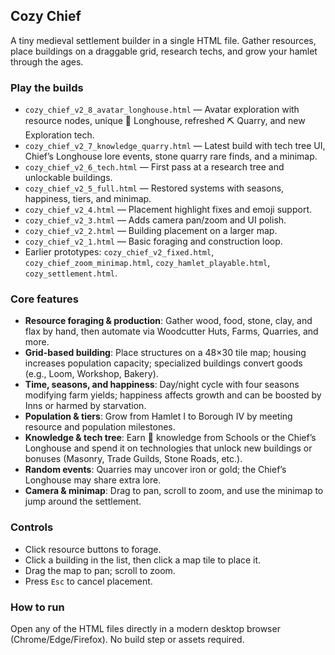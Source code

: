 ## Cozy Chief

A tiny medieval settlement builder in a single HTML file. Gather resources, place buildings on a draggable grid, research techs, and grow your hamlet through the ages.

### Play the builds
- `cozy_chief_v2_8_avatar_longhouse.html` — Avatar exploration with resource nodes, unique 🏰 Longhouse, refreshed ⛏️ Quarry, and new Exploration tech.
- `cozy_chief_v2_7_knowledge_quarry.html` — Latest build with tech tree UI, Chief’s Longhouse lore events, stone quarry rare finds, and a minimap.
- `cozy_chief_v2_6_tech.html` — First pass at a research tree and unlockable buildings.
- `cozy_chief_v2_5_full.html` — Restored systems with seasons, happiness, tiers, and minimap.
- `cozy_chief_v2_4.html` — Placement highlight fixes and emoji support.
- `cozy_chief_v2_3.html` — Adds camera pan/zoom and UI polish.
- `cozy_chief_v2_2.html` — Building placement on a larger map.
- `cozy_chief_v2_1.html` — Basic foraging and construction loop.
- Earlier prototypes: `cozy_chief_v2_fixed.html`, `cozy_chief_zoom_minimap.html`, `cozy_hamlet_playable.html`, `cozy_settlement.html`.

### Core features
- **Resource foraging & production**: Gather wood, food, stone, clay, and flax by hand, then automate via Woodcutter Huts, Farms, Quarries, and more.
- **Grid-based building**: Place structures on a 48×30 tile map; housing increases population capacity; specialized buildings convert goods (e.g., Loom, Workshop, Bakery).
- **Time, seasons, and happiness**: Day/night cycle with four seasons modifying farm yields; happiness affects growth and can be boosted by Inns or harmed by starvation.
- **Population & tiers**: Grow from Hamlet I to Borough IV by meeting resource and population milestones.
- **Knowledge & tech tree**: Earn 📜 knowledge from Schools or the Chief’s Longhouse and spend it on technologies that unlock new buildings or bonuses (Masonry, Trade Guilds, Stone Roads, etc.).
- **Random events**: Quarries may uncover iron or gold; the Chief’s Longhouse may share extra lore.
- **Camera & minimap**: Drag to pan, scroll to zoom, and use the minimap to jump around the settlement.

### Controls
- Click resource buttons to forage.
- Click a building in the list, then click a map tile to place it.
- Drag the map to pan; scroll to zoom.
- Press `Esc` to cancel placement.

### How to run
Open any of the HTML files directly in a modern desktop browser (Chrome/Edge/Firefox). No build step or assets required.
